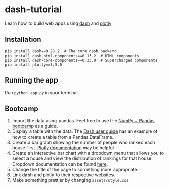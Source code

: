 # dash-tutorial
Learn how to build web apps using [dash](https://plot.ly/products/dash/) and [plotly](https://plot.ly/)
## Installation
```
pip install dash==0.28.2  # The core dash backend
pip install dash-html-components==0.13.2  # HTML components
pip install dash-core-components==0.33.0  # Supercharged components
pip install plotly==3.3.0
```
## Running the app
Run `python app.py` in your terminal.
## Bootcamp
1. Import the data using pandas. Feel free to use the [NumPy + Pandas bootcamp](https://github.com/HarvardOpenData/data-science-tutorial) as a guide.
2. Display a table with the data. The [Dash user guide](https://dash.plot.ly/getting-started) has an example of how to create a table from a Pandas DataFrame.
2. Create a bar graph showing the number of people who ranked each house first. [Plotly documentation](https://plot.ly/python/bar-charts/) may be helpful.
2. Create an interactive bar chart with a dropdown menu that allows you to select a house and view the distribution of rankings for that house. Dropdown documentation can be found [here](https://dash.plot.ly/getting-started).
2. Change the title of the page to something more appropriate.
3. Link dash and plotly to their respective websites.
3. Make something prettier by changing `assets/style.css`.
